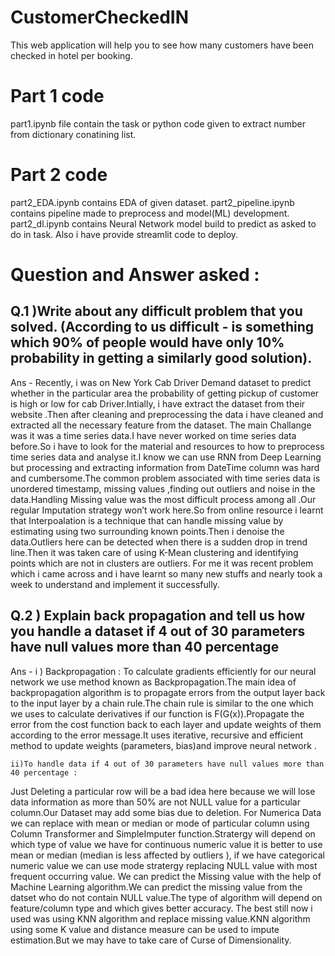 # CustomerCheckedIN
This web application will help you to see how many customers have been checked in hotel per booking.

# Part 1 code
part1.ipynb file contain the task or python code given to extract number from dictionary conatining list.

# Part 2 code
part2_EDA.ipynb contains EDA of given dataset.
part2_pipeline.ipynb contains pipeline made to preprocess and model(ML) development.
part2_dl.ipynb contains Neural Network model build to predict as asked to do in task.
Also i have provide streamlit code to deploy.

# Question and Answer asked :
## Q.1 )Write about any difficult problem that you solved. (According to us difficult - is something which 90% of people would have only 10% probability in getting a similarly good solution).

Ans - Recently, i was on New York Cab Driver Demand dataset to predict whether in the particular area the probability of getting pickup of customer is high or low for cab Driver.Intially, i have extract the dataset from their website .Then after cleaning and preprocessing the data i have cleaned and extracted all the necessary feature from the dataset.
The main Challange was it was a time series data.I have never worked on time series data before.So i have to look for the material and resources to how to preprocess time series data and analyse it.I know we can use RNN from Deep Learning but processing and extracting information from DateTime column was hard and cumbersome.The common problem associated with time series data is unordered timestamp, missing values ,finding out outliers and noise in the data.Handling Missing value was the most difficult process among all .Our regular Imputation strategy won’t work here.So from online resource i learnt that Interpoalation is a technique that can handle missing value by estimating using two surrounding known points.Then i denoise the data.Outliers here can be detected when there is a sudden drop in trend line.Then it was taken care of using K-Mean clustering and identifying points which are not in clusters are outliers.
For me it was recent problem which i came across and i have learnt so many new stuffs and nearly took a week to understand and implement it successfully.


## Q.2 ) Explain back propagation and tell us how you handle a dataset if 4 out of 30 parameters have null values more than 40 percentage 

Ans - i ) Backpropagation : To calculate gradients efficiently for our neural network we use method known as Backpropagation.The main idea of backpropagation algorithm is to propagate errors from the output layer back to the input layer by a chain rule.The chain rule is similar to the one which we uses to calculate derivatives if our function is F(G(x)).Propagate the error from the cost function back to each layer and update weights of them according to the error message.It uses iterative, recursive and efficient method to update weights (parameters, bias)and improve neural network .

	ii)To handle data if 4 out of 30 parameters have null values more than 40 percentage :
Just Deleting a particular row will be a bad idea here because we will lose data information as more than 50% are not NULL value for a particular column.Our Dataset may add some bias due to deletion.
For Numerica Data we can replace with mean or median or mode of particular column using Column Transformer and SimpleImputer function.Stratergy will depend on which type of value we have for continuous numeric value it is better to use mean or median (median is less affected by outliers ), if we have categorical numeric value we can use mode stratergy replacing NULL value with most frequent occurring value.
We can predict the Missing value with the help of Machine Learning algorithm.We can predict the missing value from the datset who do not contain NULL value.The type of algorithm will depend on feature/column type and which gives better accuracy.
The best still now i used was using KNN algorithm and replace missing value.KNN algorithm using some K value and distance measure can be used to impute estimation.But we may have to take care of Curse of Dimensionality.


